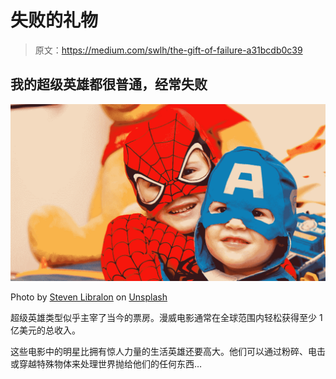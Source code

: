 # 失败的礼物

> 原文：<https://medium.com/swlh/the-gift-of-failure-a31bcdb0c39>

## 我的超级英雄都很普通，经常失败

![](img/d4b68df5e14d4df16dc7a14599a54901.png)

Photo by [Steven Libralon](https://unsplash.com/@libs?utm_source=medium&utm_medium=referral) on [Unsplash](https://unsplash.com?utm_source=medium&utm_medium=referral)

超级英雄类型似乎主宰了当今的票房。漫威电影通常在全球范围内轻松获得至少 1 亿美元的总收入。

这些电影中的明星比拥有惊人力量的生活英雄还要高大。他们可以通过粉碎、电击或穿越特殊物体来处理世界抛给他们的任何东西…